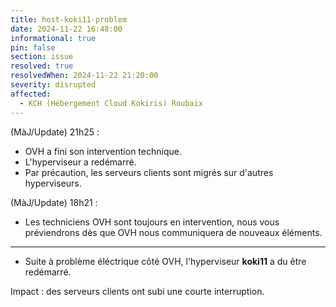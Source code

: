 ```yaml
---
title: host-koki11-problem
date: 2024-11-22 16:48:00
informational: true
pin: false
section: issue
resolved: true
resolvedWhen: 2024-11-22 21:20:00
severity: disrupted
affected:
  - KCH (Hébergement Cloud Kokiris) Roubaix 
---
```

(MàJ/Update) 21h25 :

* OVH a fini son intervention technique.
* L'hyperviseur a redémarré.
* Par précaution, les serveurs clients sont migrés sur d'autres hyperviseurs.

(MàJ/Update) 18h21 :

* Les techniciens OVH sont toujours en intervention, nous vous préviendrons dès que OVH nous communiquera de nouveaux éléments.

---

* Suite à problème éléctrique côté OVH, l'hyperviseur **koki11** a du être redémarré.

Impact :  des serveurs clients ont subi une courte interruption.  

